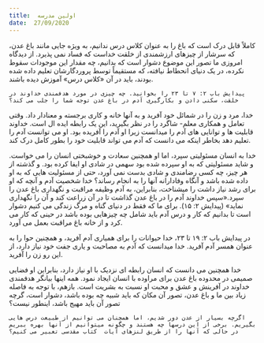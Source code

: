 ```yaml
---
title:  اولین مدرسه
date:  27/09/2020
---
```


کاملاً قابل درک است که باغ را به عنوان کلاس درس ندانیم، به ویژه جایی مانند باغ عدن، که سرشار از چیزهای ارزشمندی از خلقت خداست که فساد نمی پذیرد. از دیدگاه امروزی ما تصور این موضوع دشوار است که بدانیم، چه مقدار این موجودات سقوط نکرده، در یک دنیای انحطاط نیافته، که مستقیماً توسط پروردگارشان تعلیم داده شده بودند، باید در آن «کلاس درس» آموزش دیده باشند.

`پیدایش باب ۲: ۷ تا ۲۳ را بخوانید. چه چیزی در مورد هدفمندی خداوند در خلقت، سکنی دادن و بکارگیری آدم در باغ عدن توجه شما را جلب می کند؟`

خدا، مرد و زن را در شمائل خود آفرید و به آنها خانه و کاری برجسته و معنادار داد. وقتی تعامل و همکاری معلم- شاگرد را در نظر بگیرید، این یک رابطه ایده ال است. خداوند قابلیت ها و توانایی های آدم را میدانست زیرا او آدم را آفریده بود. او می توانست آدم را تعلیم دهد بخاطر اینکه می دانست که آدم می تواند قابلیت خود را بطور کامل درک کند.

خدا به انسان مسئولیتی سپرد، اما او همچنین سعادت و خوشبختی انسان را می خواست. و شاید مسئولیتی که به او سپرده شده بود سهمی در شادی او ایفا کرده بود. و گذشته از هر چیز، چه کسی رضامندی و شادی بدست نمی آورد، حتی از مسئولیت هایی که به او داده شده باشد و آنگاه وفادارانه آنها را به انجام رساند؟ خدا شخصیت آدم و آنچه که او برای رشد نیاز داشت را میشناخت، بنابراین، به آدم وظیفه مراقبت و نگهداری باغ عدن را سپرد.«سپس خداوند آدم را در باغ عدن گذاشت تا در آن زراعت كند و آن را نگهداری نماید» (پیدایش ۲: ۱۵). برای ما که فقط در دنیای گناه و مرگ زندگی می کنیم دشوار است تا بدانیم که کار و درس آدم باید شامل چه چیزهایی بوده باشد در حینی که کار می کرد و از خانه باغ مراقبت بعمل می آورد.

در پیدایش باب ۲: ۱۹ تا ۲۳، خدا حیوانات را برای همیاری آدم آفرید، و همچنین حوا را به عنوان همسر آدم آفرید. خدا میدانست که آدم به مصاحبت و یاری جفت خود نیاز دارد، از این رو زن را آفرید.

خدا همچنین می دانست که انسان رابطه ای نزدیک با او نیاز دارد، بنابراین او فضایی صمیمی در محدوده باغ عدن برای مراوده با انسان ایجاد نمود. همه اینها بیانگر هدفمندی خداوند در آفرینش و عشق و محبت او نسبت به بشریت است. بازهم، با توجه به فاصله زیاد بین ما و باغ عدن، تصور آن مکان که باید شبیه چه بوده باشد، دشوار است، گرچه تصور آن باید مهیج باشد، اینطور نیست؟

`اگرچه بسیار از عدن دور شدیم، اما همچنان می توانیم از طبیعت درس هایی بگیریم. برخی از این درسها چه هستند و چگونه میتوانیم از آنها بهره ببریم در حالی که آنها را از طریق لنزهای آیات  کتاب مقدسی تعبیر می کنیم؟`